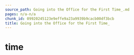 ```yaml
---
source_path: Going into the Office for the First Time_.md
pages: n/a-n/a
chunk_id: 09920245123e9effe9a23a9939b9cacb00df3bcb
title: Going into the Office for the First Time_
---
```

# time
